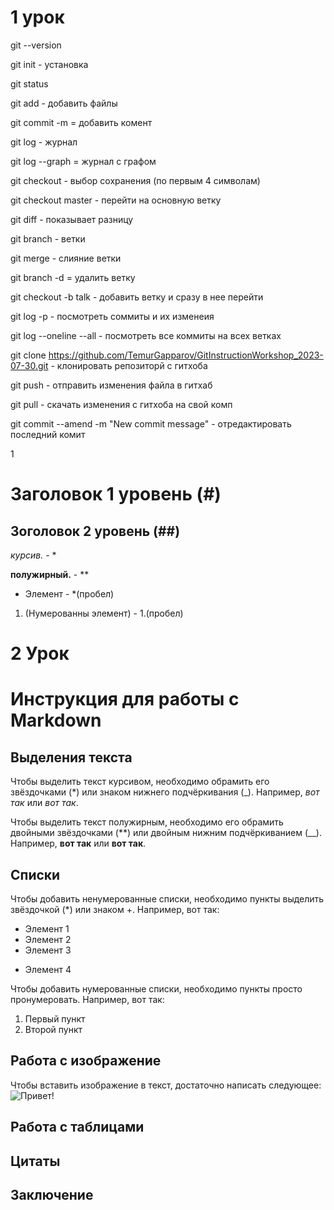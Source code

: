 # 1 урок 

git --version

git init - установка

git status 

git add - добавить файлы

git commit -m = добавить комент

git log - журнал 

git log --graph = журнал с графом

git checkout - выбор сохранения (по первым 4 символам)

git checkout master - перейти на основную ветку

git diff - показывает разницу

git branch - ветки

git merge - слияние ветки

git branch -d = удалить ветку

git checkout -b talk - добавить ветку и сразу в нее перейти

git log -p - посмотреть соммиты и их изменеия

git log --oneline --all - посмотреть все коммиты на всех ветках

git clone https://github.com/TemurGapparov/GitInstructionWorkshop_2023-07-30.git - клонировать репозиторй с гитхоба

git push - отправить изменения файла в гитхаб

git pull - скачать изменения с гитхоба на свой комп

git commit --amend -m "New commit message" - отредактировать последний комит

1

# Заголовок 1 уровень (#)

## Зоголовок 2 уровень (##)

*курсив.* - *

**полужирный.** - **

* Элемент - *(пробел)

1. (Нумерованны элемент) - 1.(пробел)



# 2 Урок

# Инструкция для работы с Markdown

## Выделения текста

Чтобы выделить текст курсивом, необходимо обрамить его звёздочками (*) или знаком
нижнего подчёркивания (_). Например, *вот так* или _вот так_.

Чтобы выделить текст полужирным, необходимо его обрамить двойными звёздочками
(**) или двойным нижним подчёркиванием (__). Например, **вот так** или __вот так__.


## Списки

Чтобы добавить ненумерованные списки, необходимо пункты выделить звёздочкой (*) или знаком +. Например, вот так:
* Элемент 1
* Элемент 2
* Элемент 3
+ Элемент 4

Чтобы добавить нумерованные списки, необходимо пункты просто пронумеровать.
Например, вот так:
1. Первый пункт
2. Второй пункт


## Работа с изображение

Чтобы вставить изображение в текст, достаточно написать следующее:
![Привет!](lab.jpg.jpg)

## Работа с таблицами

## Цитаты

## Заключение